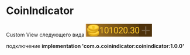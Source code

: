 # CoinIndicator
Custom View следующего вида 
![Альтернативный текст](https://github.com/schnaps1981/CoinIndicator/blob/master/ScreenShot.png)

подключение
**implementation 'com.o.coinindicator:coinindicator:1.0.0'**
